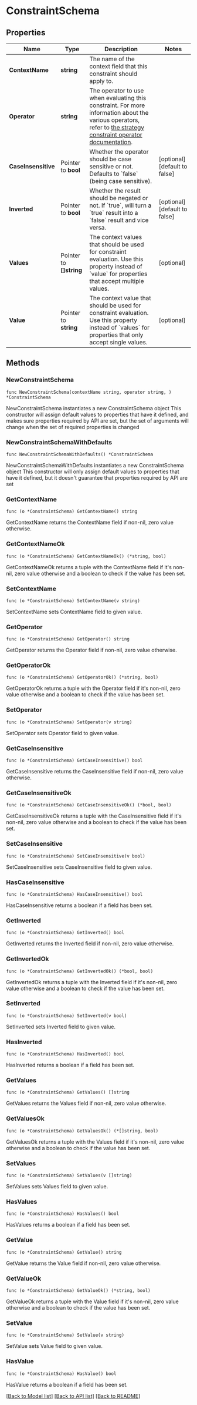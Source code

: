 # ConstraintSchema

## Properties

Name | Type | Description | Notes
------------ | ------------- | ------------- | -------------
**ContextName** | **string** | The name of the context field that this constraint should apply to. | 
**Operator** | **string** | The operator to use when evaluating this constraint. For more information about the various operators, refer to [the strategy constraint operator documentation](https://docs.getunleash.io/reference/strategy-constraints#strategy-constraint-operators). | 
**CaseInsensitive** | Pointer to **bool** | Whether the operator should be case sensitive or not. Defaults to &#x60;false&#x60; (being case sensitive). | [optional] [default to false]
**Inverted** | Pointer to **bool** | Whether the result should be negated or not. If &#x60;true&#x60;, will turn a &#x60;true&#x60; result into a &#x60;false&#x60; result and vice versa. | [optional] [default to false]
**Values** | Pointer to **[]string** | The context values that should be used for constraint evaluation. Use this property instead of &#x60;value&#x60; for properties that accept multiple values. | [optional] 
**Value** | Pointer to **string** | The context value that should be used for constraint evaluation. Use this property instead of &#x60;values&#x60; for properties that only accept single values. | [optional] 

## Methods

### NewConstraintSchema

`func NewConstraintSchema(contextName string, operator string, ) *ConstraintSchema`

NewConstraintSchema instantiates a new ConstraintSchema object
This constructor will assign default values to properties that have it defined,
and makes sure properties required by API are set, but the set of arguments
will change when the set of required properties is changed

### NewConstraintSchemaWithDefaults

`func NewConstraintSchemaWithDefaults() *ConstraintSchema`

NewConstraintSchemaWithDefaults instantiates a new ConstraintSchema object
This constructor will only assign default values to properties that have it defined,
but it doesn't guarantee that properties required by API are set

### GetContextName

`func (o *ConstraintSchema) GetContextName() string`

GetContextName returns the ContextName field if non-nil, zero value otherwise.

### GetContextNameOk

`func (o *ConstraintSchema) GetContextNameOk() (*string, bool)`

GetContextNameOk returns a tuple with the ContextName field if it's non-nil, zero value otherwise
and a boolean to check if the value has been set.

### SetContextName

`func (o *ConstraintSchema) SetContextName(v string)`

SetContextName sets ContextName field to given value.


### GetOperator

`func (o *ConstraintSchema) GetOperator() string`

GetOperator returns the Operator field if non-nil, zero value otherwise.

### GetOperatorOk

`func (o *ConstraintSchema) GetOperatorOk() (*string, bool)`

GetOperatorOk returns a tuple with the Operator field if it's non-nil, zero value otherwise
and a boolean to check if the value has been set.

### SetOperator

`func (o *ConstraintSchema) SetOperator(v string)`

SetOperator sets Operator field to given value.


### GetCaseInsensitive

`func (o *ConstraintSchema) GetCaseInsensitive() bool`

GetCaseInsensitive returns the CaseInsensitive field if non-nil, zero value otherwise.

### GetCaseInsensitiveOk

`func (o *ConstraintSchema) GetCaseInsensitiveOk() (*bool, bool)`

GetCaseInsensitiveOk returns a tuple with the CaseInsensitive field if it's non-nil, zero value otherwise
and a boolean to check if the value has been set.

### SetCaseInsensitive

`func (o *ConstraintSchema) SetCaseInsensitive(v bool)`

SetCaseInsensitive sets CaseInsensitive field to given value.

### HasCaseInsensitive

`func (o *ConstraintSchema) HasCaseInsensitive() bool`

HasCaseInsensitive returns a boolean if a field has been set.

### GetInverted

`func (o *ConstraintSchema) GetInverted() bool`

GetInverted returns the Inverted field if non-nil, zero value otherwise.

### GetInvertedOk

`func (o *ConstraintSchema) GetInvertedOk() (*bool, bool)`

GetInvertedOk returns a tuple with the Inverted field if it's non-nil, zero value otherwise
and a boolean to check if the value has been set.

### SetInverted

`func (o *ConstraintSchema) SetInverted(v bool)`

SetInverted sets Inverted field to given value.

### HasInverted

`func (o *ConstraintSchema) HasInverted() bool`

HasInverted returns a boolean if a field has been set.

### GetValues

`func (o *ConstraintSchema) GetValues() []string`

GetValues returns the Values field if non-nil, zero value otherwise.

### GetValuesOk

`func (o *ConstraintSchema) GetValuesOk() (*[]string, bool)`

GetValuesOk returns a tuple with the Values field if it's non-nil, zero value otherwise
and a boolean to check if the value has been set.

### SetValues

`func (o *ConstraintSchema) SetValues(v []string)`

SetValues sets Values field to given value.

### HasValues

`func (o *ConstraintSchema) HasValues() bool`

HasValues returns a boolean if a field has been set.

### GetValue

`func (o *ConstraintSchema) GetValue() string`

GetValue returns the Value field if non-nil, zero value otherwise.

### GetValueOk

`func (o *ConstraintSchema) GetValueOk() (*string, bool)`

GetValueOk returns a tuple with the Value field if it's non-nil, zero value otherwise
and a boolean to check if the value has been set.

### SetValue

`func (o *ConstraintSchema) SetValue(v string)`

SetValue sets Value field to given value.

### HasValue

`func (o *ConstraintSchema) HasValue() bool`

HasValue returns a boolean if a field has been set.


[[Back to Model list]](../README.md#documentation-for-models) [[Back to API list]](../README.md#documentation-for-api-endpoints) [[Back to README]](../README.md)


